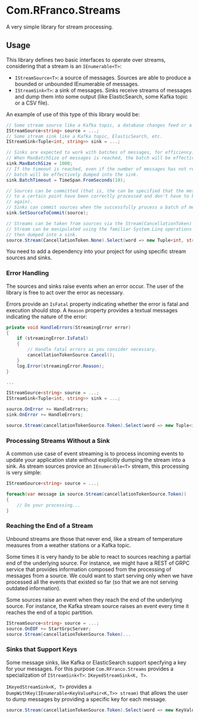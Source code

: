 # Com.RFranco.Streams

A very simple library for stream processing.

## Usage

This library defines two basic interfaces to operate over streams, considering that a stream is an `IEnumerable<T>`:

* `IStreamSource<T>`: a source of messages. Sources are able to produce a bounded or unbounded IEnumerable of messages.
* `IStreamSink<T>`: a sink of messages. Sinks receive streams of messages and dump them into some output (like ElasticSearch, some Kafka topic or a CSV file).

An example of use of this type of this library would be:

```csharp
// Some stream source like a Kafka topic, a database changes feed or a CSV file.
IStreamSource<string> source = ...;
// Some stream sink like a Kafka topic, ElasticSearch, etc.
IStreamSink<Tuple<int, string>> sink = ...;

// Sinks are expected to work with batches of messages, for efficiency.
// When MaxBatchSize of messages is reached, the batch will be effectively dumped into the sink.
sink.MaxBatchSize = 1000;
// If the timeout is reached, even if the number of messages has not reached MaxBatchSize, the
// batch will be effectively dumped into the sink.
sink.BatchTimeout = TimeSpan.FromSeconds(10);

// Sources can be committed (that is, the can be specified that the messages up
// to a certain point have been correctly processed and don't have to be provided
// again).
// Sinks can commit sources when the successfully process a batch of messages.
sink.SetSourceToCommit(source);

// Streams can be taken from sources via the Stream(CancellationToken) call.
// Stream can be manipulated using the familiar System.Linq operations and
// then dumped into a sink.
source.Stream(CancellationToken.None).Select(word => new Tuple<int, string>(word.size(), word)).Dump(sink);
```

You need to add a dependency into your project for using specific stream sources and sinks.

### Error Handling

The sources and sinks raise events when an error occur. The user of the library is free to act over the error as necessary.

Errors provide an `IsFatal` property indicating whether the error is fatal and execution should stop. A `Reason` property provides a textual messages indicating the nature of the error:

```csharp
private void HandleErrors(StreamingError error)
{
    if (streamingError.IsFatal)
    {
        // Handle fatal errors as you consider necessary.
        cancellationTokenSource.Cancel();
    }
    log.Error(streamingError.Reason);
}

...

IStreamSource<string> source = ...;
IStreamSink<Tuple<int, string>> sink = ...;

source.OnError += HandleErrors;
sink.OnError += HandleErrors;

source.Stream(cancellationTokenSource.Token).Select(word => new Tuple<int, string>(word.size(), word)).Dump(sink);
```

### Processing Streams Without a Sink

A common use case of event streaming is to process incoming events to update your application state without explicitly dumping the stream into a sink. As stream sources provice an `IEnumerable<T>` stream, this processing is very simple:

```csharp
IStreamSource<string> source = ...;

foreach(var message in source.Stream(cancellationTokenSource.Token))
{
    // Do your processing...
}
```

### Reaching the End of a Stream

Unbound streams are those that never end, like a stream of temperature measures from a weather stations or a Kafka topic.

Some times it is very handy to be able to react to sources reaching a partial end of the underlying source. For instance, we might have a REST of GRPC service that provides information composed from the processing of messages from a source. We could want to start serving only when we have processed all the events that existed so far (so that we are not serving outdated information).

Some sources raise an event when they reach the end of the underlying source. For instance, the Kafka stream source raises an event every time it reaches the end of a topic partition.

```csharp
IStreamSource<string> source = ...;
source.OnEOF += StartGrpcServer;
source.Stream(cancellationTokenSource.Token)...
```

### Sinks that Support Keys

Some message sinks, like Kafka or ElasticSearch support specfying a key for your messages. For this purpose `Com.RFranco.Streams` provides a specialization of `IStreamSink<T>`: `IKeyedStreamSink<K, T>`.

`IKeyedStreamSink<K, T>` provides a `DumpWithKey(IEnumerable<KeyValuePair<K,T>> stream)` that allows the user to dump messages by providing a specific key for each message.

```csharp
source.Stream(cancellationTokenSource.Token).Select(word => new KeyValuePair<string, int>(word, word.size())).DumpWithKey(sink);
```
